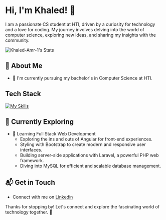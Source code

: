 # Hi, I'm Khaled! 👋

I am a passionate CS student at HTI, driven by a curiosity for technology and a love for coding. My journey involves delving into the world of computer science, exploring new ideas, and sharing my insights with the community.

![Khaled-Amr-1's Stats](https://github-readme-stats.vercel.app/api?username=Khaled-Amr-1&theme=vue-dark&show_icons=true&hide_border=true&count_private=true)


## 🚀 About Me

- 🔭 I'm currently pursuing my bachelor's in Computer Science at HTI.


## Tech Stack
[![My Skills](https://skillicons.dev/icons?i=py)](https://skillicons.dev)

## 🌱 Currently Exploring

- 🚀 Learning Full Stack Web Development
  - Exploring the ins and outs of Angular for front-end experiences.
  - Styling with Bootstrap to create modern and responsive user interfaces.
  - Building server-side applications with Laravel, a powerful PHP web framework.
  - Diving into MySQL for efficient and scalable database management.


## 📬 Get in Touch

- Connect with me on [Linkedin](www.linkedin.com/in/khaled-1-amr)


Thanks for stopping by! Let's connect and explore the fascinating world of technology together. 🚀



<!--

Here are some ideas to get you started:

- 🔭 I’m currently working on ...
- 🌱 I’m currently learning ...
- 👯 I’m looking to collaborate on ...
- 🤔 I’m looking for help with ...
- 💬 Ask me about ...
- 📫 How to reach me: ...
- 😄 Pronouns: ...
- ⚡ Fun fact: ...
-->
